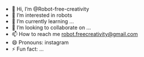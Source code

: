 - 👋 Hi, I’m @Robot-free-creativity
- 👀 I’m interested in robots
- 🌱 I’m currently learning ...
- 💞️ I’m looking to collaborate on ...
- 📫 How to reach me robot.freecreativity@gmail.com
- 😄 Pronouns: instagram
- ⚡ Fun fact: ...

<!---
Robot-free-creativity/Robot-free-creativity is a ✨ special ✨ repository because its `README.md` (this file) appears on your GitHub profile.
You can click the Preview link to take a look at your changes.
--->

